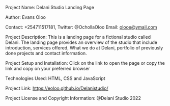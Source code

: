 Project Name: Delani Studio Landing Page

Author: Evans Oloo

Contact: +254711517181, Twitter: @OchollaOloo Email: olooe@ymail.com

Project Description: This is a landing page for a fictional studio called Delani. The landing page provides an overview of the studio that include introduction, services offered, What we do at Delani, portfolio of previously done projects and contact information.

Project Setup and Installation: Click on the link to open the page or copy the link and copy on your preferred browser

Technologies Used: HTML, CSS and JavaScript

Project Link: https://eoloo.github.io/Delanistudio/

Project License and Copyright Information: @Delani Studio 2022

